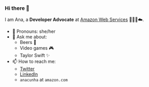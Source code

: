 ### Hi there 👋

I am Ana, a **Developer Advocate** at [Amazon Web Services](https://aws.amazon.com) 👩🏻‍💻☁️.

- 👾 Pronouns: she/her
- 💬 Ask me about:
    - Beers 🍺
    - Video games 🎮
    - Taylor Swift ✨
- 📫 How to reach me:
    - [Twitter](https://twitter.com/mcunhaana)
    - [LinkedIn](https://linkedin.com/in/analuizacunha/)
    - `anacunha` at `amazon.com`

<!--
**anacunha/anacunha** is a ✨ _special_ ✨ repository because its `README.md` (this file) appears on your GitHub profile.

Here are some ideas to get you started:

- 🔭 I’m currently working on ...
- 🌱 I’m currently learning ...
- 👯 I’m looking to collaborate on ...
- 🤔 I’m looking for help with ...
- 💬 Ask me about ...
- 📫 How to reach me: ...
- 😄 Pronouns: ...
- ⚡ Fun fact: ...
-->
